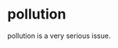 

<head>
<title>saurabh</title>
</head>
<body>

<h1>pollution</h1>
<p>pollution is a very serious issue.</p>


